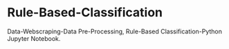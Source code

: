 # Rule-Based-Classification
Data-Webscraping-Data Pre-Processing, Rule-Based Classification-Python Jupyter Notebook.

